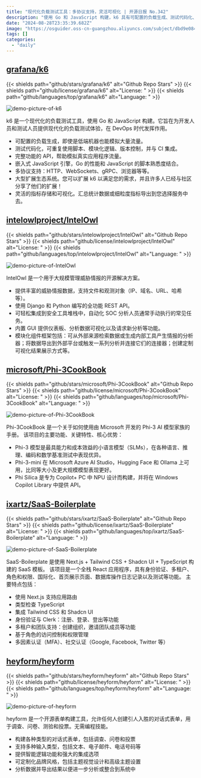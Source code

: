```yaml
---
title: "现代化负载测试工具：多协议支持，灵活可视化 | 开源日报 No.342"
description: "使用 Go 和 JavaScript 构建，k6 具有可配置的负载生成、测试代码化、完整功能的 API、嵌入式 JavaScript 引擎、多协议支持等特点，让您轻松模拟真实流量、实现版本控制、与 CI 集成。"
date: "2024-08-28T23:35:39.682Z"
image: "https://osguider.oss-cn-guangzhou.aliyuncs.com/subject/dbd9e084d9056678e06bfbb6cb0f1037.png"
tags: []
categories:
  - "daily"
---
```


## [grafana/k6](https://github.com/grafana/k6)

{{< shields path="github/stars/grafana/k6" alt="Github Repo Stars" >}} {{< shields path="github/license/grafana/k6" alt="License: " >}} {{< shields path="github/languages/top/grafana/k6" alt="Language: " >}}

![demo-picture-of-k6](https://static.osguider.com/subject/github/grafana/k6/74da1288520b0b1a64306f3c8676ee08.svg)

k6 是一个现代化的负载测试工具，使用 Go 和 JavaScript 构建。它旨在为开发人员和测试人员提供现代化的负载测试体验，在 DevOps 时代发挥作用。

- 可配置的负载生成，即使是低端机器也能模拟大量流量。
- 测试代码化，可重复使用脚本、模块化逻辑、版本控制，并与 CI 集成。
- 完整功能的 API，帮助模拟真实应用程序流量。
- 嵌入式 JavaScript 引擎，Go 的性能和 JavaScript 的脚本熟悉度结合。
- 多协议支持：HTTP、WebSockets、gRPC、浏览器等等。
- 大型扩展生态系统。您可以扩展 k6 以满足您的需求，并且许多人已经与社区分享了他们的扩展！
- 灵活的指标存储和可视化。汇总统计数据或细粒度指标导出到您选择服务中去。
  
## [intelowlproject/IntelOwl](https://github.com/intelowlproject/IntelOwl)

{{< shields path="github/stars/intelowlproject/IntelOwl" alt="Github Repo Stars" >}} {{< shields path="github/license/intelowlproject/IntelOwl" alt="License: " >}} {{< shields path="github/languages/top/intelowlproject/IntelOwl" alt="Language: " >}}

![demo-picture-of-IntelOwl](https://static.osguider.com/subject/github/intelowlproject/IntelOwl/768d65f4469b23358323f60d10db59fe.png)

IntelOwl 是一个用于大规模管理威胁情报的开源解决方案。

- 提供丰富的威胁情报数据，支持文件和观测对象（IP、域名、URL、哈希等）。
- 使用 Django 和 Python 编写的全功能 REST API。
- 可轻松集成到安全工具堆栈中，自动化 SOC 分析人员通常手动执行的常见任务。
- 内置 GUI 提供仪表板、分析数据可视化以及请求新分析等功能。
- 模块化组件框架包括：可从外部来源检索数据或生成内部工具产生情报的分析器；将数据导出到外部平台或触发一系列分析并连接它们的连接器；创建定制可视化结果展示方式等。
  
## [microsoft/Phi-3CookBook](https://github.com/microsoft/Phi-3CookBook)

{{< shields path="github/stars/microsoft/Phi-3CookBook" alt="Github Repo Stars" >}} {{< shields path="github/license/microsoft/Phi-3CookBook" alt="License: " >}} {{< shields path="github/languages/top/microsoft/Phi-3CookBook" alt="Language: " >}}

![demo-picture-of-Phi-3CookBook](https://static.osguider.com/subject/github/microsoft/Phi-3CookBook/942e5abdfbf93e695880c1d3da74b0e9.png)

Phi-3CookBook 是一个关于如何使用由 Microsoft 开发的 Phi-3 AI 模型家族的手册。
该项目的主要功能、关键特性、核心优势：

- Phi-3 模型是最具能力和成本效益的小语言模型（SLMs），在各种语言、推理、编码和数学基准测试中表现优异。
- Phi-3-mini 在 Microsoft Azure AI Studio，Hugging Face 和 Ollama 上可用，比同等大小及更大规模模型表现更好。
- Phi Silica 是专为 Copilot+ PC 中 NPU 设计而构建，并将在 Windows Copilot Library 中提供 API。
  
## [ixartz/SaaS-Boilerplate](https://github.com/ixartz/SaaS-Boilerplate)

{{< shields path="github/stars/ixartz/SaaS-Boilerplate" alt="Github Repo Stars" >}} {{< shields path="github/license/ixartz/SaaS-Boilerplate" alt="License: " >}} {{< shields path="github/languages/top/ixartz/SaaS-Boilerplate" alt="Language: " >}}

![demo-picture-of-SaaS-Boilerplate](https://static.osguider.com/subject/github/ixartz/SaaS-Boilerplate/269a52e5293d1d4ad79a21604ac72823.png)

SaaS-Boilerplate 是使用 Next.js + Tailwind CSS + Shadcn UI + TypeScript 构建的 SaaS 模板。
该项目是一个全栈 React 应用程序，具有身份验证、多租户、角色和权限、国际化、首页展示页面、数据库操作日志记录以及测试等功能。
主要特点包括：

- 使用 Next.js 支持应用路由
- 类型检查 TypeScript
- 集成 Tailwind CSS 和 Shadcn UI
- 身份验证与 Clerk：注册、登录、登出等功能
- 多租户和团队支持：创建组织，邀请团队成员等功能
- 基于角色的访问控制和权限管理
- 多因素认证（MFA）、社交认证（Google, Facebook, Twitter 等）
  
## [heyform/heyform](https://github.com/heyform/heyform)

{{< shields path="github/stars/heyform/heyform" alt="Github Repo Stars" >}} {{< shields path="github/license/heyform/heyform" alt="License: " >}} {{< shields path="github/languages/top/heyform/heyform" alt="Language: " >}}

![demo-picture-of-heyform](https://static.osguider.com/subject/github/heyform/heyform/079cdc25f4828157f399908143a5c04d.png)

heyform 是一个开源表单构建工具，允许任何人创建引人入胜的对话式表单，用于调查、问卷、测验和投票。无需编程技能。

- 构建各种类型的对话式表单，包括调查、问卷和投票
- 支持多种输入类型，包括文本、电子邮件、电话号码等
- 提供智能逻辑功能和强大的集成选项
- 可定制化品牌风格，包括主题视觉设计和高级主题设置
- 分析数据并导出结果以便进一步分析或整合到系统中
  
